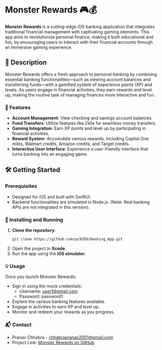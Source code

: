 # Monster Rewards 🎮💰

**Monster Rewards** is a cutting-edge iOS banking application that integrates traditional financial management with captivating gaming elements. This app aims to revolutionize personal finance, making it both educational and fun, by encouraging users to interact with their financial accounts through an immersive gaming experience.

## 🌟 Description

Monster Rewards offers a fresh approach to personal banking by combining essential banking functionalities—such as viewing account balances and transferring funds—with a gamified system of experience points (XP) and levels. As users engage in financial activities, they earn rewards and level up, making the routine task of managing finances more interactive and fun.

### 🚀 Features

- **Account Management**: View checking and savings account balances.
- **Fund Transfers**: Utilize features like Zelle for seamless money transfers.
- **Gaming Integration**: Earn XP points and level up by participating in financial activities.
- **Reward System**: Accumulate various rewards, including Capital One miles, Walmart credits, Amazon credits, and Target credits.
- **Interactive User Interface**: Experience a user-friendly interface that turns banking into an engaging game.

## 🛠 Getting Started

### Prerequisites

- Designed for iOS and built with SwiftUI.
- Backend functionalities are simulated in Node.js. (Note: Real banking APIs are not integrated in this version).

### 📲 Installing and Running

1. **Clone the repository**:
   ```bash
   git clone https://github.com/pc9350/Banking_App.git
2. Open the project in **Xcode**.
3. Run the app using the **iOS simulator**.

### 💡 Usage
Once you launch Monster Rewards:
- Sign in using the mock credentials:
  - Username: user1@gmail.com
  - Password: password1
- Explore the various banking features available.
- Engage in activities to earn XP and level up.
- Monitor and redeem your rewards as you progress.

### 📬 Contact
- Pranav Chhabra - chhabrapranav2001@gmail.com
- Project Link: [Monster Rewards on GitHub](https://github.com/pc9350/Banking_App)
